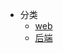<!-- * [配置](view/config/config.md)
* [小程序](view/mini/mini.md)
  * [App](view/app/app.md)
  * [数据库](view/database/database.md)
  * [其他](view/else/else.md) -->
* 分类
  * [web](view/web/web.md)
  * [后端](view/backend/backend.md)
